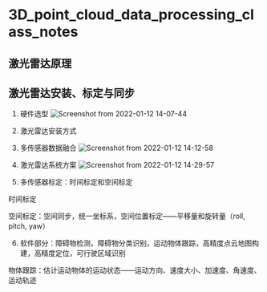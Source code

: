 # 3D_point_cloud_data_processing_class_notes
## 激光雷达原理
## 激光雷达安装、标定与同步
1. 硬件选型
![Screenshot from 2022-01-12 14-07-44](https://user-images.githubusercontent.com/27469356/149073304-1a5cce32-04d6-40a7-9329-1f8478737a2e.png)

2. 激光雷达安装方式
3. 多传感器数据融合
![Screenshot from 2022-01-12 14-12-58](https://user-images.githubusercontent.com/27469356/149073874-1edc3b83-5772-4e6e-965b-b7bf11404e15.png)
4. 激光雷达系统方案
![Screenshot from 2022-01-12 14-29-57](https://user-images.githubusercontent.com/27469356/149075875-08ce6677-6961-47ae-9e63-db3b99c8f62d.png)

5. 多传感器标定：时间标定和空间标定

时间标定

空间标定：空间同步，统一坐标系，空间位置标定——平移量和旋转量（roll, pitch, yaw）

6. 软件部分：障碍物检测，障碍物分类识别，运动物体跟踪，高精度点云地图构建，高精度定位，可行驶区域识别

物体跟踪：估计运动物体的运动状态——运动方向、速度大小、加速度、角速度、运动轨迹
